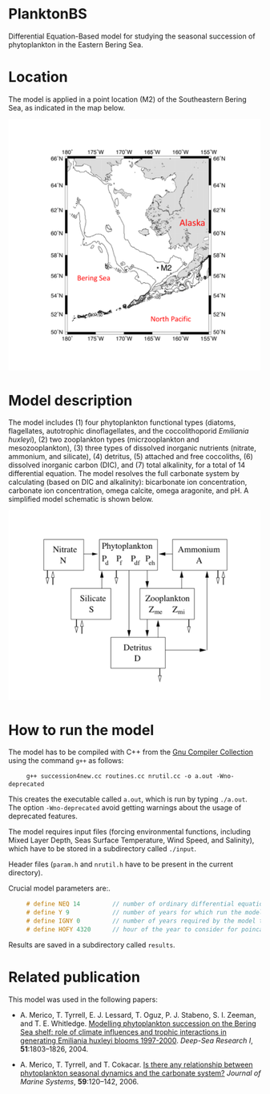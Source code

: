 # PlanktonBS
Differential Equation-Based model for studying the seasonal succession of phytoplankton in the Eastern Bering Sea.

# Location
The model is applied in a point location (M2) of the Southeastern Bering Sea, as indicated in the map below.

![image](map.png)


# Model description
The model includes (1) four phytoplankton functional types (diatoms, flagellates, autotrophic dinoflagellates, and the coccolithoporid *Emiliania huxleyi*), (2) two zooplankton types (micrzooplankton and mesozooplankton), (3) three types of dissolved inorganic nutrients (nitrate, ammonium, and silicate), (4) detritus, (5) attached and free coccoliths, (6) dissolved inorganic carbon (DIC), and (7) total alkalinity, for a total of 14 differential equation. The model resolves the full carbonate system by calculating (based on DIC and alkalinity): bicarbonate ion concentration, carbonate ion concentration, omega calcite, omega aragonite, and pH. A simplified model schematic is shown below.

![image](schematic.png)


# How to run the model
The model has to be compiled with C++ from the [Gnu Compiler Collection](https://en.wikipedia.org/wiki/GNU_Compiler_Collection) using the command `g++` as follows:

```
     g++ succession4new.cc routines.cc nrutil.cc -o a.out -Wno-deprecated
```

This creates the executable called `a.out`, which is run by typing `./a.out`. The option `-Wno-deprecated` avoid getting warnings about the usage of deprecated features.

The model requires input files (forcing environmental functions, including Mixed Layer Depth, Seas Surface Temperature, Wind Speed, and Salinity), which have to be stored in a subdirectory called `./input`.

Header files (`param.h` and `nrutil.h` have to be present in the current directory).

Crucial model parameters are:.

```c++
     # define NEQ 14         // number of ordinary differential equations
     # define Y 9            // number of years for which run the model (0 is one year cycle)
     # define IGNY 0         // number of years required by the model to reach equilibrium (spin-up)
     # define HOFY 4320      // hour of the year to consider for poincare' sections
```

Results are saved in a subdirectory called `results`.

# Related publication
This model was used in the following papers:

- A. Merico, T. Tyrrell, E. J. Lessard, T. Oguz, P. J. Stabeno, S. I. Zeeman, and T. E. Whitledge. [Modelling phytoplankton succession on the Bering Sea shelf: role of climate influences and trophic interactions in generating Emiliania huxleyi blooms 1997-2000](https://www.sciencedirect.com/science/article/pii/S0967063704001475). *Deep-Sea Research I*, **51**:1803–1826, 2004.

- A. Merico, T. Tyrrell, and T. Cokacar. [Is there any relationship between phytoplankton seasonal dynamics and the carbonate system?](https://www.sciencedirect.com/science/article/pii/S0924796305001892) *Journal of Marine Systems*, **59**:120–142, 2006.
